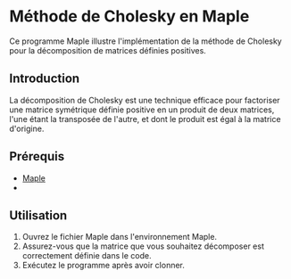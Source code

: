 # Méthode de Cholesky en Maple 

Ce programme Maple illustre l'implémentation de la méthode de Cholesky pour la décomposition de matrices définies positives.

## Introduction

La décomposition de Cholesky est une technique efficace pour factoriser une matrice symétrique définie positive en un produit de deux matrices, l'une étant la transposée de l'autre, et dont le produit est égal à la matrice d'origine.

## Prérequis

- [Maple](https://www.maplesoft.com/)
- 
## Utilisation

1. Ouvrez le fichier Maple dans l'environnement Maple.
2. Assurez-vous que la matrice que vous souhaitez décomposer est correctement définie dans le code.
3. Exécutez le programme après avoir clonner.

